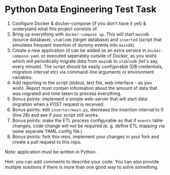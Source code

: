 # Python Data Engineering Test Task

1. Configure Docker & docker-compose (if you don't have it yet) & understand what this project consists of.
2. Bring up everything with `docker-compose up`. This will start `maindb` (source database), `stabledb` (target database) and `inserted` (script that simulates frequent insertion of dummy events into `maindb`).
3. Create a new application (it can be added as an extra service in `docker-compose.yaml` or executed seperately outside of Docker, as you wish) which will periodically migrate data from `maindb` to `stabledb` (let's say, every minute). The script should be easily configurable (DB credentials, migration interval etc) via command-line arguments or environment variables.
4. Add reporting to the script (stdout, text file, web interface - as you wish). Report must contain information about the amount of data that was migrated and time taken to process everything.
5. Bonus points: implement a simple web-server that will start data migration when a POST request is received.
6. Bonus points: edit `inserter/main.py`, decrease the insertion interval to 0 (line 28) and see if your script still works.
7. Bonus points: make the ETL process configurable so that if `events` table changes, code change will not be required (e. g. define ETL mapping via some seperate YAML config file.)
8. Bonus points: fork this repo, implement your changes in your fork and create a pull request to this repo.

Note: application must be written in Python.

Hint: you can add comments to describe your code. You can also provide multiple solutions if there is more than one good way to solve something.
